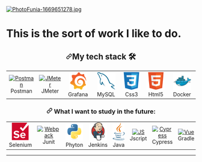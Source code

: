 <a href="https://radikal.host/i/6HTUP"><img src="https://a.radikal.host/2022/11/28/PhotoFunia-1669651278.jpg" alt="PhotoFunia-1669651278.jpg" border="0"></a>



<div>
       <h1 >
            <span>This is the</span>
            <span>sort of work</span>
            <span>I like to do.</span>
          </h1>
</div>
                                     
 <h2 align="center" dir="auto"><a id="user-content-my-tech-stack--" class="anchor" aria-hidden="true" href="#my-tech-stack--"><svg class="octicon octicon-link" viewBox="0 0 16 16" version="1.1" width="16" height="16" aria-hidden="true"><path fill-rule="evenodd" d="M7.775 3.275a.75.75 0 001.06 1.06l1.25-1.25a2 2 0 112.83 2.83l-2.5 2.5a2 2 0 01-2.83 0 .75.75 0 00-1.06 1.06 3.5 3.5 0 004.95 0l2.5-2.5a3.5 3.5 0 00-4.95-4.95l-1.25 1.25zm-4.69 9.64a2 2 0 010-2.83l2.5-2.5a2 2 0 012.83 0 .75.75 0 001.06-1.06 3.5 3.5 0 00-4.95 0l-2.5 2.5a3.5 3.5 0 004.95 4.95l1.25-1.25a.75.75 0 00-1.06-1.06l-1.25 1.25a2 2 0 01-2.83 0z"></path></svg></a><a id="user-content-my-tech-stack--" href="#my-tech-stack--"></a>My tech stack <g-emoji class="g-emoji" alias="hammer_and_wrench" fallback-src="https://github.githubassets.com/images/icons/emoji/unicode/1f6e0.png">🛠</g-emoji> </h2>
 
 <div align="center" dir="auto">
<table width="100%">
  <tbody><tr>
  <td align="center" width="96">
      <a href="#gregory2604">
        <img src="https://camo.githubusercontent.com/dd9cb08466903f5ce13b64b9e58d6e7400cb39b16e1a44c99fa737c603c51753/68747470733a2f2f696d672e736869656c64732e696f2f62616467652f506f73746d616e2d4646364333373f7374796c653d666f722d7468652d6261646765266c6f676f3d706f73746d616e266c6f676f436f6c6f723d776869746529" width="45" height="45" alt="Postman" data-canonical-src="https://img.shields.io/badge/Postman-FF6C37?style=for-the-badge&amp;logo=postman&amp;logoColor=white)" style="max-width: 100%;">
      </a>
      <br>Postman
    </td>
     <td align="center" width="96">
      <a href="#gregory2604">
        <img src="https://camo.githubusercontent.com/752dabc7ca2275ee7a079fa24433ff2c6307eb4cddc541dfed60749f62772b41/68747470733a2f2f6a6d657465722e6170616368652e6f72672f696d616765732f6c6f676f2e737667" width="48" height="48" alt="JMeter" style="max-width: 100%;">
      </a>
      <br>JMeter
    </td>
    <td align="center" width="96">
      <a href="#gregory2604">
        <img src="https://raw.githubusercontent.com/devicons/devicon/master/icons/grafana/grafana-original.svg" width="48" height="48" alt="Grafana" style="max-width: 100%;">
      </a>
      <br>Grafana
    </td>
   <td align="center" width="96">
      <a href="#gregory2604">
        <img src="https://raw.githubusercontent.com/devicons/devicon/master/icons/mysql/mysql-original.svg" width="48" height="48" alt="MySQL" style="max-width: 100%;">
      </a>
      <br>MySQL
    </td>
     <td align="center" width="96"> 
      <a href="#gregory2604">
        <img src="https://github.com/devicons/devicon/raw/master/icons/css3/css3-original.svg" width="48" height="48" alt="Css3" style="max-width: 100%;">
      </a>
      <br>Css3
    </td>
    <td align="center" width="96">
      <a href="#gregory2604">
        <img src="https://github.com/devicons/devicon/raw/master/icons/html5/html5-original.svg" width="48" height="48" alt="HTML5" style="max-width: 100%;">
      </a>
      <br>Html5
    </td>
    <td align="center" width="96">
      <a href="#gregory2604">
        <img src="https://raw.githubusercontent.com/devicons/devicon/master/icons/docker/docker-original.svg" width="48" height="48" alt="Docker" style="max-width: 100%;">
      </a>
      <br>Docker
    </td>
  </tr> 
</tbody></table>
  </div>
  <h3 align="center" dir="auto"><a id="user-content--what-i-want-to-study-in-the-future" class="anchor" aria-hidden="true" href="#-what-i-want-to-study-in-the-future"><svg class="octicon octicon-link" viewBox="0 0 16 16" version="1.1" width="16" height="16" aria-hidden="true"><path fill-rule="evenodd" d="M7.775 3.275a.75.75 0 001.06 1.06l1.25-1.25a2 2 0 112.83 2.83l-2.5 2.5a2 2 0 01-2.83 0 .75.75 0 00-1.06 1.06 3.5 3.5 0 004.95 0l2.5-2.5a3.5 3.5 0 00-4.95-4.95l-1.25 1.25zm-4.69 9.64a2 2 0 010-2.83l2.5-2.5a2 2 0 012.83 0 .75.75 0 001.06-1.06 3.5 3.5 0 00-4.95 0l-2.5 2.5a3.5 3.5 0 004.95 4.95l1.25-1.25a.75.75 0 00-1.06-1.06l-1.25 1.25a2 2 0 01-2.83 0z"></path></svg></a><a id="user-content--what-i-want-to-study-in-the-future" href="#-what-i-want-to-study-in-the-future"></a> What I want to study in the future:</h3>
  
  <div align="center" dir="auto">
<table width="100%">
  <tbody><tr>
    <td align="center" width="96">
      <a href="#gregory2604">
        <img src="https://github.com/devicons/devicon/raw/master/icons/selenium/selenium-original.svg?ysclid=lao95d2uwg99281214" width="48" height="48" alt="Redux" style="max-width: 100%;">
      </a>
      <br>Selenium
    </td>
        <td align="center" width="96">
      <a href="#gregory2604">
        <img src="https://github.com/junit-team/junit4/raw/main/src/site/resources/images/junit-logo.png" width="48" height="48" alt="Webpack" style="max-width: 100%;">
      </a>
      <br>Junit
    </td>
        <td align="center" width="96">
      <a href="#teacher-cheater-stack">
        <img src="https://github.com/devicons/devicon/raw/master/icons/python/python-original.svg?ysclid=lao8mz4mjt107434508" width="48" height="48" alt="TypeScript" style="max-width: 100%;">
      </a>
      <br>Phyton
    </td>
        <td align="center" width="96">
      <a href="#teacher-cheater-stack">
        <img src="https://raw.githubusercontent.com/devicons/devicon/master/icons/jenkins/jenkins-original.svg" width="48" height="48" alt="MongoDB" style="max-width: 100%;">
      </a>
      <br>Jenkins
    </td>
        <td align="center" width="96">
      <a href="#teacher-cheater-stack">
        <img src="https://github.com/LukyVj/dev-logos/raw/master/java_logo.svg?ysclid=lao7qj4boc133511025" width="48" height="48" alt="NextJS" style="max-width: 100%;">
      </a>
      <br>Java
    </td>
        <td align="center" width="96">
      <a href="#teacher-cheater-stack">
        <img src="https://camo.githubusercontent.com/b4ff7f14956d1e50e56f37992f87c6a73166345ea928b6dbe1140db457b9707b/68747470733a2f2f75706c6f61642e77696b696d656469612e6f72672f77696b6970656469612f636f6d6d6f6e732f7468756d622f392f39392f556e6f6666696369616c5f4a6176615363726970745f6c6f676f5f322e7376672f3130323470782d556e6f6666696369616c5f4a6176615363726970745f6c6f676f5f322e7376672e706e67" width="48" height="48" alt="JS" style="max-width: 100%;">
      </a>
      <br>Jscript
    </td>
    <td align="center" width="96">
      <a href="#teacher-cheater-stack">
        <img src="https://github.com/cypress-io/cypress-icons/raw/master/src/icons/icon_48x48.png" width="48" height="48" alt="Cypress" style="max-width: 100%;">
      </a>
      <br>Cypress
     </td><td align="center" width="96">
      <a href="#teacher-cheater-stack">
        <img src="https://camo.githubusercontent.com/071595b0fe0ac08046e2eddca8c6f64ae763a9380fea3df7e1aa174685a61a92/68747470733a2f2f696d672e736869656c64732e696f2f62616467652f477261646c652d3032333033412e7376673f7374796c653d666f722d7468652d6261646765266c6f676f3d477261646c65266c6f676f436f6c6f723d7768697465" width="48" height="48" alt="Vue" data-canonical-src="https://img.shields.io/badge/Gradle-02303A.svg?style=for-the-badge&amp;logo=Gradle&amp;logoColor=white" style="max-width: 100%;">
      </a>
      <br>Gradle
    </td>
  </tr>
</tbody></table>
<hr>
</div>
